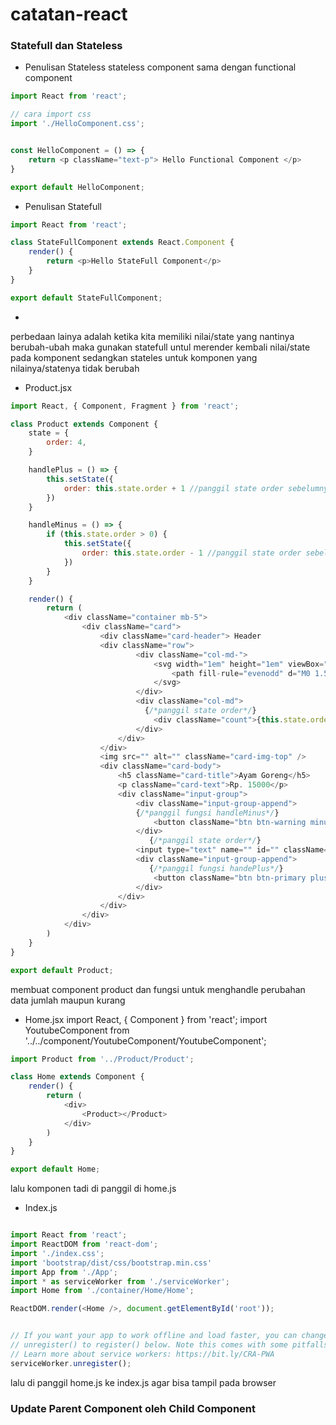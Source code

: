 # catatan-react
### Statefull dan Stateless ###

* Penulisan Stateless
stateless component sama dengan functional component
```javascript
import React from 'react';

// cara import css
import './HelloComponent.css';


const HelloComponent = () => {
    return <p className="text-p"> Hello Functional Component </p>
}

export default HelloComponent;
```

* Penulisan Statefull
```javascript
import React from 'react';

class StateFullComponent extends React.Component {
    render() {
        return <p>Hello StateFull Component</p>
    }
}

export default StateFullComponent;
```
*

perbedaan lainya adalah ketika kita memiliki nilai/state yang nantinya berubah-ubah maka gunakan statefull untul merender kembali nilai/state pada komponent sedangkan stateles untuk komponen yang nilainya/statenya tidak berubah

* Product.jsx
```javascript
import React, { Component, Fragment } from 'react';

class Product extends Component {
	state = {
		order: 4,
	}

	handlePlus = () => {
		this.setState({
			order: this.state.order + 1 //panggil state order sebelumnya ditambah 1
		})
	}

	handleMinus = () => {
		if (this.state.order > 0) {
			this.setState({
				order: this.state.order - 1 //panggil state order sebelumnya dikurangi 1
			})
		}
	}

	render() {
		return (
			<div className="container mb-5">
				<div className="card">
					<div className="card-header"> Header
					<div className="row">
							<div className="col-md-">
								<svg width="1em" height="1em" viewBox="0 0 16 16" className="ml-2 bi bi-cart-fill" fill="currentColor" xmlns="http://www.w3.org/2000/svg">
									<path fill-rule="evenodd" d="M0 1.5A.5.5 0 0 1 .5 1H2a.5.5 0 0 1 .485.379L2.89 3H14.5a.5.5 0 0 1 .491.592l-1.5 8A.5.5 0 0 1 13 12H4a.5.5 0 0 1-.491-.408L2.01 3.607 1.61 2H.5a.5.5 0 0 1-.5-.5zM5 12a2 2 0 1 0 0 4 2 2 0 0 0 0-4zm7 0a2 2 0 1 0 0 4 2 2 0 0 0 0-4zm-7 1a1 1 0 1 0 0 2 1 1 0 0 0 0-2zm7 0a1 1 0 1 0 0 2 1 1 0 0 0 0-2z" />
								</svg>
							</div>
							<div className="col-md">
                              {/*panggil state order*/}
								<div className="count">{this.state.order}</div>
							</div>
						</div>
					</div>
					<img src="" alt="" className="card-img-top" />
					<div className="card-body">
						<h5 className="card-title">Ayam Goreng</h5>
						<p className="card-text">Rp. 15000</p>
						<div className="input-group">
							<div className="input-group-append">
                            {/*panggil fungsi handleMinus*/}
								<button className="btn btn-warning minus" onClick={this.handleMinus}>-</button>
							</div>
                               {/*panggil state order*/}
							<input type="text" name="" id="" className="form-control text-center" value={this.state.order} />
							<div className="input-group-append">
                               {/*panggil fungsi handePlus*/}
								<button className="btn btn-primary plus" onClick={this.handlePlus}>+</button>
							</div>
						</div>
					</div>
				</div>
			</div>
		)
	}
}

export default Product;
```
membuat component product dan fungsi untuk menghandle perubahan data jumlah maupun kurang


* Home.jsx
import React, { Component } from 'react';
import YoutubeComponent from '../../component/YoutubeComponent/YoutubeComponent';
```javascript
import Product from '../Product/Product';

class Home extends Component {
    render() {
        return (
            <div>
                <Product></Product>
            </div>
        )
    }
}

export default Home;
```

lalu komponen tadi di panggil di home.js 

* Index.js
```javascript

import React from 'react';
import ReactDOM from 'react-dom';
import './index.css';
import 'bootstrap/dist/css/bootstrap.min.css'
import App from './App';
import * as serviceWorker from './serviceWorker';
import Home from './container/Home/Home';

ReactDOM.render(<Home />, document.getElementById('root'));


// If you want your app to work offline and load faster, you can change
// unregister() to register() below. Note this comes with some pitfalls.
// Learn more about service workers: https://bit.ly/CRA-PWA
serviceWorker.unregister();
```

lalu di panggil home.js ke index.js agar bisa tampil pada browser

### Update Parent Component oleh Child Component ###
